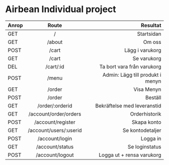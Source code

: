 ﻿# Airbean Individual project
| Anrop       | Route           | Resultat |
| ------------- |:-------------:| -----:|
| GET      |/ | Startsidan |
| GET      |/about | Om oss |
| POST | /cart      |    Lägg i varukorg |
| GET | /cart      |    Se varukorg |
| DEL | /cart/:id      |    Ta bort vara från varukorg |
| POST | /menu      |    Admin: Lägg till produkt i menyn |
| GET      |/order      |  Visa Menyn |
| POST | /order      |    Beställ |
| GET | /order/:orderid      |    Bekräftelse  med leveranstid|
| GET | /account/order/orders     |    Orderhistorik |
| POST | /account/register     |    Skapa konto |
| GET | /account/users/:userid     |    Se kontodetaljer|
| POST | /account/login     |   Logga in|
| GET | /account/status     |    Se loginstatus |
| POST | /account/logout     |    Logga ut + rensa varukorg |
